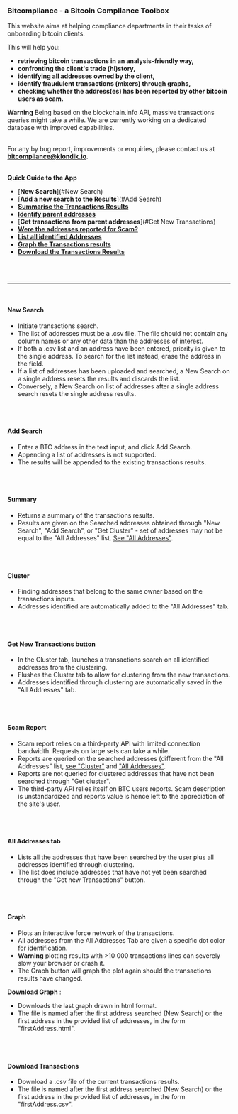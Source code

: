 
### **Bitcompliance - a Bitcoin Compliance Toolbox**

This website aims at helping compliance departments in their tasks of onboarding bitcoin clients.

This will help you:

* **retrieving bitcoin transactions in an analysis-friendly way,**
* **confronting the client's trade (hi)story,**
* **identifying all addresses owned by the client,**
* **identify fraudulent transactions (mixers) through graphs,**
* **checking whether the address(es) has been reported by other bitcoin users as scam.**

**Warning** Being based on the blockchain.info API, massive transactions queries might take a while. We are currently working on a dedicated database with improved capabilities.
<br>
<br>

For any by bug report, improvements or enquiries, please contact us at **<bitcompliance@klondik.io>**.
<br>
<br>

**Quick Guide to the App**

* [**New Search**](#New Search)
* [**Add a new search to the Results**](#Add Search)
* [**Summarise the Transactions Results**](#Summary)
* [**Identify parent addresses**](#Cluster)
* [**Get transactions from parent addresses**](#Get New Transactions)
* [**Were the addresses reported for Scam?**](#Scam)
* [**List all identified Addresses**](#AllAddresses)
* [**Graph the Transactions results**](#Graph)
* [**Download the Transactions Results**](#DLTransacs)
<br>
<br>

--------
<br>

#### **New Search** <a name="New Search"></a>
* Initiate transactions search.
* The list of addresses must be a .csv file. The file should not contain any column names or any other data than the addresses of interest.
* If both a .csv list and an address have been entered, priority is given to the single address. To search for the list instead, erase the address in the field.
* If a list of addresses has been uploaded and searched, a New Search on a single address resets the results and discards the list.
* Conversely, a New Search on list of addresses after a single address search resets the single address results.
<br>
<br>

#### **Add Search** <a name="Add Search"></a>
* Enter a BTC address in the text input, and click Add Search.
* Appending a list of addresses is not supported.
* The results will be appended to the existing transactions results.
<br>
<br>

#### **Summary** <a name="Summary"></a>
* Returns a summary of the transactions results.
* Results are given on the Searched addresses obtained through "New Search", "Add Search", or "Get Cluster" - set of addresses may not be equal to the "All Addresses" list. [See "All Addresses"](#AllAddresses).
<br>
<br>

#### **Cluster** <a name="Cluster"></a>
* Finding addresses that belong to the same owner based on the transactions inputs.
* Addresses identified are automatically added to the "All Addresses" tab.
<br>
<br>

#### **Get New Transactions button** <a name="Get New Transactions"></a>
* In the Cluster tab, launches a transactions search on all identified addresses from the clustering.
* Flushes the Cluster tab to allow for clustering from the new transactions.
* Addresses identified through clustering are automatically saved in the "All Addresses" tab.
<br>
<br>

#### **Scam Report** <a name="Scam"></a>
* Scam report relies on a third-party API with limited connection bandwidth. Requests on large sets can take a while.
* Reports are queried on the searched addresses (different from the "All Addresses" list, [see "Cluster"](#Cluster) and ["All Addresses"](#AllAddresses).
* Reports are not queried for clustered addresses that have not been searched through "Get cluster".
* The third-party API relies itself on BTC users reports. Scam description is unstandardized and reports value is hence left to the appreciation of the site's user.
<br>
<br>

#### **All Addresses tab** <a name="AllAddresses"></a>
* Lists all the addresses that have been searched by the user plus all addresses identified through clustering.
* The list does include addresses that have not yet been searched through the "Get new Transactions" button.
<br>
<br>

#### **Graph** <a name="Graph"></a>
* Plots an interactive force network of the transactions.
* All addresses from the All Addresses Tab are given a specific dot color for identification.
* **Warning** plotting results with >10 000 transactions lines can severely slow your browser or crash it.
* The Graph button will graph the plot again should the transactions results have changed.

**Download Graph** :
* Downloads the last graph drawn in html format.
* The file is named after the first address searched (New Search) or the first address in the provided list of addresses, in the form "firstAddress.html".
<br>
<br>

#### **Download Transactions** <a name="DLTransacs"></a>
* Download a .csv file of the current transactions results.
* The file is named after the first address searched (New Search) or the first address in the provided list of addresses, in the form "firstAddress.csv".
<br>
<br>
<br>
<br>
<br>
<br>
<br>
<br>
<br>
<br>
<br>
<br>
<br>
<br>
<br>
<br>
<br>
<br>
<br>
<br>
<br>
<br>
<br>
<br>
<br>
<br>
<br>
<br>
<br>
<br>
<br>
<br>
<br>
<br>
<br>
